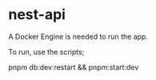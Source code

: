 # nest-api

A Docker Engine is needed to run the app.

To run, use the scripts;

<html> 
  <p style={{background:"black"}}>
    
pnpm db:dev:restart && pnpm:start:dev
  </p>
</html>
